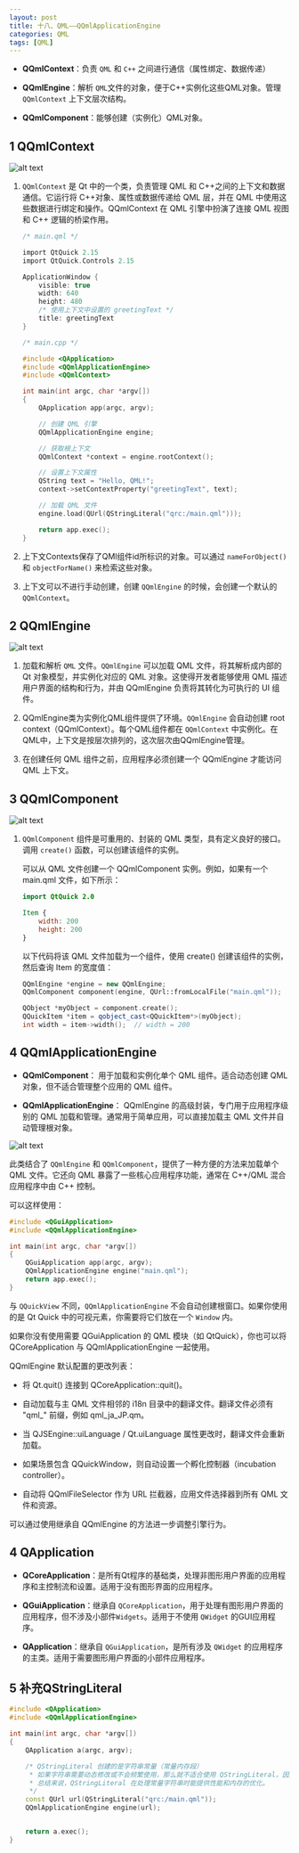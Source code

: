 ```yaml
---
layout: post
title: 十八、QML——QQmlApplicationEngine
categories: QML
tags: [QML]
---
```


- **QQmlContext**：负责 `QML` 和 `C++` 之间进行通信（属性绑定、数据传递）

- **QQmlEngine**：解析 `QML`文件的对象，便于C++实例化这些QML对象。管理 `QQmlContext` 上下文层次结构。

- **QQmlComponent**：能够创建（实例化）QML对象。

## 1 QQmlContext

![alt text](image-1.png)

1. `QQmlContext` 是 Qt 中的一个类，负责管理 QML 和 C++之间的上下文和数据通信。它运行将 C++对象、属性或数据传递给 QML 层，并在 QML 中使用这些数据进行绑定和操作。QQmlContext 在 QML 引擎中扮演了连接 QML 视图和 C++ 逻辑的桥梁作用。

    ```c
    /* main.qml */

    import QtQuick 2.15
    import QtQuick.Controls 2.15

    ApplicationWindow {
        visible: true
        width: 640
        height: 480
        /* 使用上下文中设置的 greetingText */
        title: greetingText  
    }

    /* main.cpp */

    #include <QApplication>
    #include <QQmlApplicationEngine>
    #include <QQmlContext>

    int main(int argc, char *argv[])
    {
        QApplication app(argc, argv);

        // 创建 QML 引擎
        QQmlApplicationEngine engine;

        // 获取根上下文
        QQmlContext *context = engine.rootContext();

        // 设置上下文属性
        QString text = "Hello, QML!";
        context->setContextProperty("greetingText", text);

        // 加载 QML 文件
        engine.load(QUrl(QStringLiteral("qrc:/main.qml")));

        return app.exec();
    }
    ```

2. 上下文Contexts保存了QMl组件id所标识的对象。可以通过 `nameForObject()` 和 `objectForName()` 来检索这些对象。

3. 上下文可以不进行手动创建，创建 `QQmlEngine` 的时候，会创建一个默认的 `QQmlContext`。

## 2 QQmlEngine

![alt text](image-2.png)

1. 加载和解析 `QML` 文件。`QQmlEngine` 可以加载 QML 文件，将其解析成内部的 Qt 对象模型，并实例化对应的 QML 对象。这使得开发者能够使用 QML 描述用户界面的结构和行为，并由 QQmlEngine 负责将其转化为可执行的 UI 组件。

2. QQmlEngine类为实例化QML组件提供了环境。`QQmlEngine` 会自动创建 root context（QQmlContext）。每个QML组件都在 `QQmlContext` 中实例化。在QML中，上下文是按层次排列的，这次层次由QQmlEngine管理。

3. 在创建任何 QML 组件之前，应用程序必须创建一个 QQmlEngine 才能访问 QML 上下文。

## 3 QQmlComponent

![alt text](image-3.png)

1. `QQmlComponent` 组件是可重用的、封装的 QML 类型，具有定义良好的接口。调用 `create()` 函数，可以创建该组件的实例。

    可以从 QML 文件创建一个 QQmlComponent 实例。例如，如果有一个 main.qml 文件，如下所示：

    ```qml
    import QtQuick 2.0

    Item {
        width: 200
        height: 200
    }
    ```

    以下代码将该 QML 文件加载为一个组件，使用 create() 创建该组件的实例，然后查询 Item 的宽度值：

    ```c++
    QQmlEngine *engine = new QQmlEngine;
    QQmlComponent component(engine, QUrl::fromLocalFile("main.qml"));

    QObject *myObject = component.create();
    QQuickItem *item = qobject_cast<QQuickItem*>(myObject);
    int width = item->width();  // width = 200
    ```

## 4 QQmlApplicationEngine

- **QQmlComponent**： 用于加载和实例化单个 QML 组件。适合动态创建 QML 对象，但不适合管理整个应用的 QML 组件。

- **QQmlApplicationEngine**： QQmlEngine 的高级封装，专门用于应用程序级别的 QML 加载和管理。通常用于简单应用，可以直接加载主 QML 文件并自动管理根对象。

![alt text](image-4.png)

此类结合了 `QQmlEngine` 和 `QQmlComponent`，提供了一种方便的方法来加载单个 QML 文件。它还向 QML 暴露了一些核心应用程序功能，通常在 C++/QML 混合应用程序中由 C++ 控制。

可以这样使用：

```c++
#include <QGuiApplication>
#include <QQmlApplicationEngine>

int main(int argc, char *argv[])
{
    QGuiApplication app(argc, argv);
    QQmlApplicationEngine engine("main.qml");
    return app.exec();
}
```

与 `QQuickView` 不同，`QQmlApplicationEngine` 不会自动创建根窗口。如果你使用的是 Qt Quick 中的可视元素，你需要将它们放在一个 `Window` 内。

如果你没有使用需要 QGuiApplication 的 QML 模块（如 QtQuick），你也可以将 QCoreApplication 与 QQmlApplicationEngine 一起使用。

QQmlEngine 默认配置的更改列表：

- 将 Qt.quit() 连接到 QCoreApplication::quit()。

- 自动加载与主 QML 文件相邻的 i18n 目录中的翻译文件。翻译文件必须有 "qml_" 前缀，例如 qml_ja_JP.qm。

- 当 QJSEngine::uiLanguage / Qt.uiLanguage 属性更改时，翻译文件会重新加载。

- 如果场景包含 QQuickWindow，则自动设置一个孵化控制器（incubation controller）。

- 自动将 QQmlFileSelector 作为 URL 拦截器，应用文件选择器到所有 QML 文件和资源。

可以通过使用继承自 QQmlEngine 的方法进一步调整引擎行为。

## 4 QApplication

- **QCoreApplication**：是所有Qt程序的基础类，处理非图形用户界面的应用程序和主控制流和设置。适用于没有图形界面的应用程序。

- **QGuiApplication**：继承自 `QCoreApplication`，用于处理有图形用户界面的应用程序，但不涉及小部件`Widgets`。适用于不使用 `QWidget` 的GUI应用程序。

- **QApplication**：继承自 `QGuiApplication`，是所有涉及 `QWidget` 的应用程序的主类。适用于需要图形用户界面的小部件应用程序。


## 5 补充QStringLiteral

```c++
#include <QApplication>
#include <QQmlApplicationEngine>

int main(int argc, char *argv[])
{
    QApplication a(argc, argv);

    /* QStringLiteral 创建的是字符串常量（常量内存段）
     * 如果字符串需要动态修改或不会频繁使用，那么就不适合使用 QStringLiteral，因为它只能用于常量字符串，且是只读的。
     * 总结来说，QStringLiteral 在处理常量字符串时能提供性能和内存的优化。
     */
    const QUrl url(QStringLiteral("qrc:/main.qml"));
    QQmlApplicationEngine engine(url);


    return a.exec();
}
```
